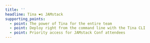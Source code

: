 ```yaml
---
title: ''
headline: Tina ❤️s JAMstack
supporting_points:
  - point: The power of Tina for the entire team
  - point: Deploy right from the command line with the Tina CLI
  - point: Priority access for JAMstack Conf attendees
---
```


